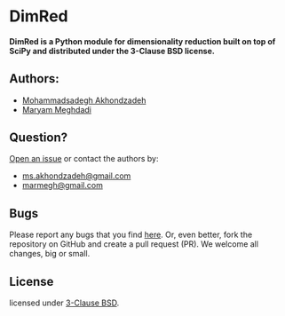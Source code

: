 # DimRed
#### DimRed is a Python module for dimensionality reduction built on top of SciPy and distributed under the 3-Clause BSD license.



## Authors:
  - [Mohammadsadegh Akhondzadeh](https://www.linkedin.com/in/msadegh)
  - [Maryam Meghdadi](https://www.linkedin.com/in/maryam-meghdadi-574954106)


## Question?

  [Open an issue](../../issues) or contact the authors by:
  - [ms.akhondzadeh@gmail.com](mailto:ms.akhondzadeh@gmail.com)
  - [marmegh@gmail.com](mailto:marmegh@gmail.com)


## Bugs

  Please report any bugs that you find [here](../../issues). Or, even better, fork the repository on GitHub and create a pull request (PR). We welcome all changes, big or small.

## License

  licensed under [3-Clause BSD](LICENSE).
